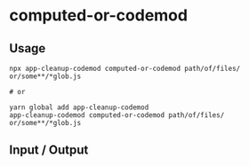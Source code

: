 # computed-or-codemod


## Usage

```
npx app-cleanup-codemod computed-or-codemod path/of/files/ or/some**/*glob.js

# or

yarn global add app-cleanup-codemod
app-cleanup-codemod computed-or-codemod path/of/files/ or/some**/*glob.js
```

## Input / Output

<!--FIXTURES_TOC_START-->
<!--FIXTURES_TOC_END-->

<!--FIXTURES_CONTENT_START-->
<!--FIXTURES_CONTENT_END-->